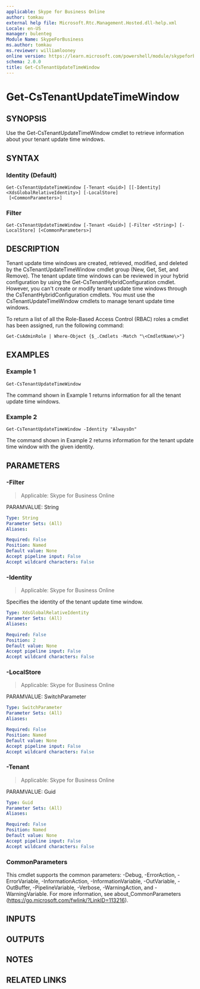 ```yaml
---
applicable: Skype for Business Online
author: tomkau
external help file: Microsoft.Rtc.Management.Hosted.dll-help.xml
Locale: en-US
manager: bulenteg
Module Name: SkypeForBusiness
ms.author: tomkau
ms.reviewer: williamlooney
online version: https://learn.microsoft.com/powershell/module/skypeforbusiness/get-cstenantupdatetimewindow
schema: 2.0.0
title: Get-CsTenantUpdateTimeWindow
---
```


# Get-CsTenantUpdateTimeWindow

## SYNOPSIS
Use the Get-CsTenantUpdateTimeWindow cmdlet to retrieve information about your tenant update time windows.

## SYNTAX

### Identity (Default)
```
Get-CsTenantUpdateTimeWindow [-Tenant <Guid>] [[-Identity] <XdsGlobalRelativeIdentity>] [-LocalStore]
 [<CommonParameters>]
```

### Filter
```
Get-CsTenantUpdateTimeWindow [-Tenant <Guid>] [-Filter <String>] [-LocalStore] [<CommonParameters>]
```

## DESCRIPTION
Tenant update time windows are created, retrieved, modified, and deleted by the CsTenantUpdateTimeWindow cmdlet group (New, Get, Set, and Remove).
The tenant update time windows can be reviewed in your hybrid configuration by using the Get-CsTenantHybridConfiguration cmdlet.
However, you can't create or modify tenant update time windows through the CsTenantHybridConfiguration cmdlets.
You must use the CsTenantUpdateTimeWindow cmdlets to manage tenant update time windows.

To return a list of all the Role-Based Access Control (RBAC) roles a cmdlet has been assigned, run the following command:

`Get-CsAdminRole | Where-Object {$_.Cmdlets -Match "\<CmdletName\>"}`

## EXAMPLES

### Example 1
```
Get-CsTenantUpdateTimeWindow
```

The command shown in Example 1 returns information for all the tenant update time windows.

### Example 2
```
Get-CsTenantUpdateTimeWindow -Identity "AlwaysOn"
```

The command shown in Example 2 returns information for the tenant update time window with the given identity.


## PARAMETERS

### -Filter

> Applicable: Skype for Business Online

PARAMVALUE: String

```yaml
Type: String
Parameter Sets: (All)
Aliases:

Required: False
Position: Named
Default value: None
Accept pipeline input: False
Accept wildcard characters: False
```

### -Identity

> Applicable: Skype for Business Online

Specifies the identity of the tenant update time window.

```yaml
Type: XdsGlobalRelativeIdentity
Parameter Sets: (All)
Aliases:

Required: False
Position: 2
Default value: None
Accept pipeline input: False
Accept wildcard characters: False
```

### -LocalStore

> Applicable: Skype for Business Online

PARAMVALUE: SwitchParameter

```yaml
Type: SwitchParameter
Parameter Sets: (All)
Aliases:

Required: False
Position: Named
Default value: None
Accept pipeline input: False
Accept wildcard characters: False
```

### -Tenant

> Applicable: Skype for Business Online

PARAMVALUE: Guid

```yaml
Type: Guid
Parameter Sets: (All)
Aliases:

Required: False
Position: Named
Default value: None
Accept pipeline input: False
Accept wildcard characters: False
```

### CommonParameters
This cmdlet supports the common parameters: -Debug, -ErrorAction, -ErrorVariable, -InformationAction, -InformationVariable, -OutVariable, -OutBuffer, -PipelineVariable, -Verbose, -WarningAction, and -WarningVariable. For more information, see about_CommonParameters (https://go.microsoft.com/fwlink/?LinkID=113216).

## INPUTS

## OUTPUTS

## NOTES

## RELATED LINKS
